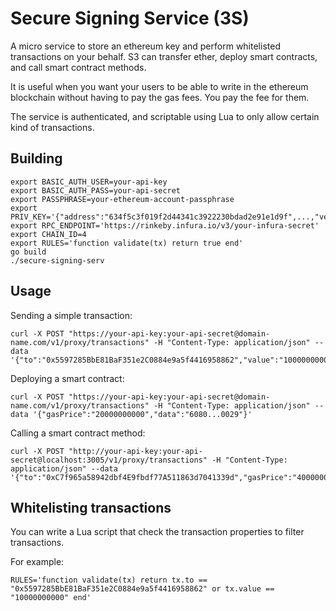 # Secure Signing Service (3S)

A micro service to store an ethereum key and perform whitelisted transactions on your behalf. S3 can transfer ether, deploy smart contracts, and call smart contract methods.

It is useful when you want your users to be able to write in the ethereum blockchain without having to pay the gas fees. You pay the fee for them.

The service is authenticated, and scriptable using Lua to only allow certain kind of transactions.

## Building

    export BASIC_AUTH_USER=your-api-key
    export BASIC_AUTH_PASS=your-api-secret
    export PASSPHRASE=your-ethereum-account-passphrase
    export PRIV_KEY='{"address":"634f5c3f019f2d44341c3922230bdad2e91e1d9f",...,"version":3}'
    export RPC_ENDPOINT='https://rinkeby.infura.io/v3/your-infura-secret'
    export CHAIN_ID=4
    export RULES='function validate(tx) return true end'
    go build
    ./secure-signing-serv

## Usage

Sending a simple transaction:

    curl -X POST "https://your-api-key:your-api-secret@domain-name.com/v1/proxy/transactions" -H "Content-Type: application/json" --data '{"to":"0x5597285BbE81BaF351e2C0884e9a5f4416958862","value":"1000000000000000","gasPrice":"20000000000"}'

Deploying a smart contract:

    curl -X POST "https://your-api-key:your-api-secret@domain-name.com/v1/proxy/transactions" -H "Content-Type: application/json" --data '{"gasPrice":"20000000000","data":"6080...0029"}'

Calling a smart contract method:

    curl -X POST "http://your-api-key:your-api-secret@localhost:3005/v1/proxy/transactions" -H "Content-Type: application/json" --data '{"to":"0xC7f965a58942dbf4E9fbdf77A511863d7041339d","gasPrice":"40000000000","data":"368b877200000000000000000000000000000000000000000000000000000000000000200000000000000000000000000000000000000000000000000000000000000008626172626f757365000000000000000000000000000000000000000000000000"}'

## Whitelisting transactions

You can write a Lua script that check the transaction properties to filter transactions.

For example:

    RULES='function validate(tx) return tx.to == "0x5597285BbE81BaF351e2C0884e9a5f4416958862" or tx.value == "10000000000" end'
